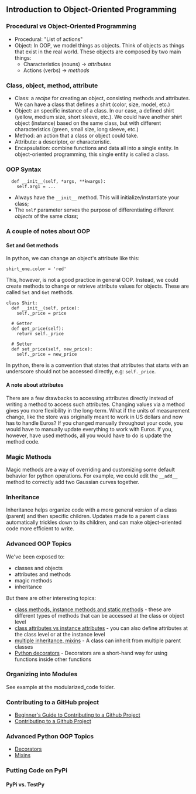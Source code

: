 ## Introduction to Object-Oriented Programming

### Procedural vs Object-Oriented Programming
- Procedural: "List of actions"
- Object: In OOP, we model things as objects. Think of objects as things that exist in the real world. These objects are composed by two main things:
  - Characteristics (nouns) &rarr; _attributes_
  - Actions (verbs) &rarr; _methods_

### Class, object, method, attribute
- Class: a _recipe_ for creating an object, consisting methods and attributes. We can have a class that defines a shirt (color, size, model, etc.)
- Object: an specific instance of a class. In our case, a defined shirt (yellow, medium size, short sleeve, etc.). We could have another shirt object (instance) based on the same class, but with different characteristics (green, small size, long sleeve, etc.)
- Method: an action that a class or object could take.
- Attribute: a descriptor, or characteristic.
- Encapsulation: combine functions and data all into a single entity. In object-oriented programming, this single entity is called a class.

### OOP Syntax
```class ClassName:
  def __init__(self, *args, **kwargs):
    self.arg1 = ...
```
- Always have the ```__init__``` method. This will initialize/instantiate your class;
- The ```self``` parameter serves the purpose of differentiating different _objects_ of the same _class_;

### A couple of notes about OOP

#### Set and Get methods
In python, we can change an object's attribute like this:
  ```
  shirt_one.color = 'red'
  ```
This, however, is not a good practice in general OOP. Instead, we could create methods to change or retrieve
attribute values for objects. These are called ```Set``` and ```Get``` methods.
  ```
  class Shirt:
    def __init__(self, price):
      self._price = price

    # Getter
    def get_price(self):
      return self._price

    # Setter
    def set_price(self, new_price):
      self._price = new_price
  ```
In python, there is a convention that states that attributes that starts with an underscore should not
be accessed directly, e.g: ```self._price```.

#### A note about attributes
There are a few drawbacks to accessing attributes directly instead of writing a method to access such attributes.
Changing values via a method gives you more flexibility in the long-term. What if the units of measurement change, like the store was originally meant to work in US dollars and now has to handle Euros?
If you changed manually throughout your code, you would have to manually update everything to work with Euros. If you, however, have used methods, all you would have to do is update the method code.

### Magic Methods
Magic methods are a way of overriding and customizing some default behavior for python operations. For example, we could edit the ```__add__``` method to correctly add two Gaussian curves together.

### Inheritance
Inheritance helps organize code with a more general version of a class (parent) and then specific children. Updates made to a parent class automatically trickles down to its children, and can make object-oriented code more efficient to write.

### Advanced OOP Topics
We've been exposed to:
- classes and objects
- attributes and methods
- magic methods
- inheritance

But there are other interesting topics:
- [class methods, instance methods and static methods](https://realpython.com/instance-class-and-static-methods-demystified/) - these are different types of methods that can be accessed at the class or object level
- [class attributes vs instance attributes](https://www.python-course.eu/python3_class_and_instance_attributes.php) - you can also define attributes at the class level or at the instance level
- [multiple inheritance, mixins](https://easyaspython.com/mixins-for-fun-and-profit-cb9962760556) - A class can inherit from multiple parent classes
- [Python decorators](https://realpython.com/primer-on-python-decorators/) - Decorators are a short-hand way for using functions inside other functions

### Organizing into Modules
See example at the modularized_code folder.

### Contributing to a GitHub project
- [Beginner's Guide to Contributing to a Github Project](https://akrabat.com/the-beginners-guide-to-contributing-to-a-github-project/)
- [Contributing to a Github Project](https://github.com/MarcDiethelm/contributing/blob/master/README.md)

### Advanced Python OOP Topics
- [Decorators](https://realpython.com/primer-on-python-decorators/)
- [Mixins](https://easyaspython.com/mixins-for-fun-and-profit-cb9962760556)

### Putting Code on PyPi

#### PyPi vs. TestPy
